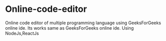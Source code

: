 # Online-code-editor
Online code editor of multiple programming language using GeeksForGeeks online ide.
Its works same as GeeksForGeeks online ide.
Using NodeJs,ReactJs
